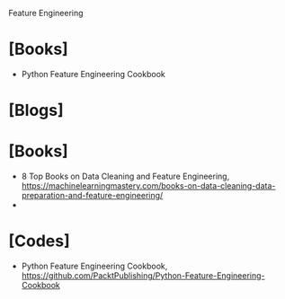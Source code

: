 Feature Engineering

# [Books]
+ Python Feature Engineering Cookbook

# [Blogs]

# [Books]
+ 8 Top Books on Data Cleaning and Feature Engineering, https://machinelearningmastery.com/books-on-data-cleaning-data-preparation-and-feature-engineering/
+ 

# [Codes]
+ Python Feature Engineering Cookbook, https://github.com/PacktPublishing/Python-Feature-Engineering-Cookbook
